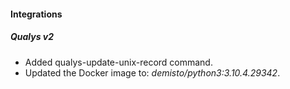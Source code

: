
#### Integrations
##### Qualys v2
- Added qualys-update-unix-record command.
- Updated the Docker image to: *demisto/python3:3.10.4.29342*.
